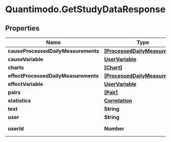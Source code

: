 # Quantimodo.GetStudyDataResponse

## Properties
Name | Type | Description | Notes
------------ | ------------- | ------------- | -------------
**causeProcessedDailyMeasurements** | [**[ProcessedDailyMeasurement]**](ProcessedDailyMeasurement.md) |  | 
**causeVariable** | [**UserVariable**](UserVariable.md) |  | 
**charts** | [**[Chart]**](Chart.md) |  | 
**effectProcessedDailyMeasurements** | [**[ProcessedDailyMeasurement]**](ProcessedDailyMeasurement.md) |  | 
**effectVariable** | [**UserVariable**](UserVariable.md) |  | 
**pairs** | [**[Pair]**](Pair.md) |  | 
**statistics** | [**Correlation**](Correlation.md) |  | 
**text** | **String** | Example:  | 
**user** | **String** | Example:  | 
**userId** | **Number** | Example: 230 | 


